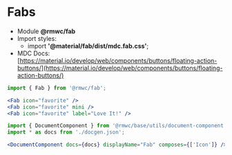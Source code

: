 # Fabs

- Module **@rmwc/fab**
- Import styles:
  - import **'@material/fab/dist/mdc.fab.css'**;
- MDC Docs:[https://material.io/develop/web/components/buttons/floating-action-buttons/](https://material.io/develop/web/components/buttons/floating-action-buttons/)

```jsx render
import { Fab } from '@rmwc/fab';

<Fab icon="favorite" />
<Fab icon="favorite" mini />
<Fab icon="favorite" label="Love It!" />
```

```jsx renderOnly
import { DocumentComponent } from '@rmwc/base/utils/document-component';
import * as docs from './docgen.json';

<DocumentComponent docs={docs} displayName="Fab" composes={['Icon']} />
```
